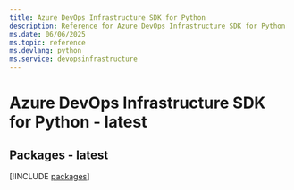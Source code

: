 ```yaml
---
title: Azure DevOps Infrastructure SDK for Python
description: Reference for Azure DevOps Infrastructure SDK for Python
ms.date: 06/06/2025
ms.topic: reference
ms.devlang: python
ms.service: devopsinfrastructure
---
```

# Azure DevOps Infrastructure SDK for Python - latest
## Packages - latest
[!INCLUDE [packages](devops-infrastructure-index.md)]